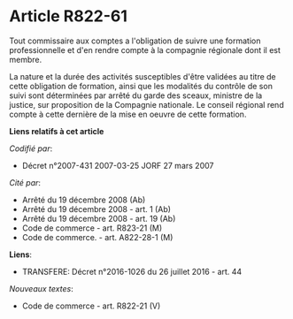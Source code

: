 # Article R822-61

Tout commissaire aux comptes a l'obligation de suivre une formation professionnelle et d'en rendre compte à la compagnie
régionale dont il est membre.

La nature et la durée des activités susceptibles d'être validées au titre de cette obligation de formation, ainsi que les
modalités du contrôle de son suivi sont déterminées par arrêté du garde des sceaux, ministre de la justice, sur proposition
de la Compagnie nationale. Le conseil régional rend compte à cette dernière de la mise en oeuvre de cette formation.

**Liens relatifs à cet article**

_Codifié par_:

  - Décret n°2007-431 2007-03-25 JORF 27 mars 2007

_Cité par_:

  - Arrêté du 19 décembre 2008 (Ab)
  - Arrêté du 19 décembre 2008 - art. 1 (Ab)
  - Arrêté du 19 décembre 2008 - art. 19 (Ab)
  - Code de commerce - art. R823-21 (M)
  - Code de commerce. - art. A822-28-1 (M)

**Liens**:

  - TRANSFERE: Décret n°2016-1026 du 26 juillet 2016 - art. 44

_Nouveaux textes_:

  - Code de commerce - art. R822-21 (V)
